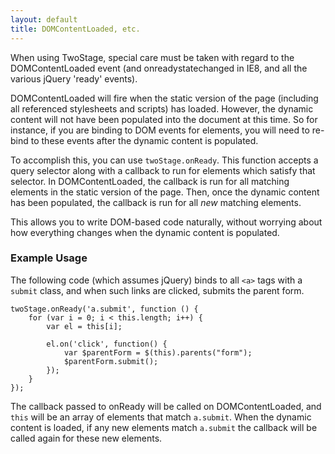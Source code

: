 ```yaml
---
layout: default
title: DOMContentLoaded, etc.
---
```


When using TwoStage, special care must be taken with regard to the DOMContentLoaded event (and onreadystatechanged in IE8, and all the various jQuery 'ready' events).

DOMContentLoaded will fire when the static version of the page (including all referenced stylesheets and scripts) has loaded.  However, the dynamic content will not have been populated into the document at this time.  So for instance, if you are binding to DOM events for elements, you will need to re-bind to these events after the dynamic content is populated.

To accomplish this, you can use `twoStage.onReady`.  This function accepts a query selector along with a callback to run for elements which satisfy that selector.  In DOMContentLoaded, the callback is run for all matching elements in the static version of the page.  Then, once the dynamic content has been populated, the callback is run for all _new_ matching elements.

This allows you to write DOM-based code naturally, without worrying about how everything changes when the dynamic content is populated.

### Example Usage

The following code (which assumes jQuery) binds to all `<a>` tags with a `submit` class, and when such links are clicked, submits the parent form.

	twoStage.onReady('a.submit', function () {
		for (var i = 0; i < this.length; i++) {
			var el = this[i];

			el.on('click', function() {
				var $parentForm = $(this).parents("form");
				$parentForm.submit();
			});
		}
	});

The callback passed to onReady will be called on DOMContentLoaded, and `this` will be an array of elements that match `a.submit`.  When the dynamic content is loaded, if any new elements match `a.submit` the callback will be called again for these new elements.